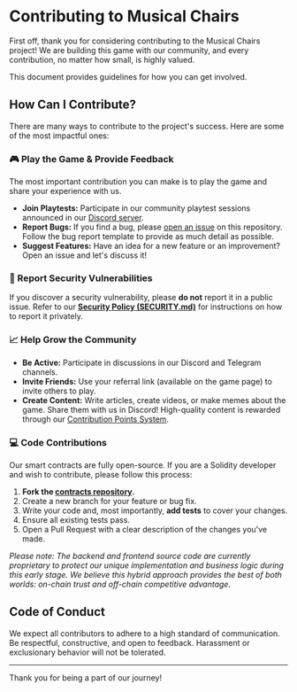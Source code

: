 # Contributing to Musical Chairs

First off, thank you for considering contributing to the Musical Chairs project! We are building this game with our community, and every contribution, no matter how small, is highly valued.

This document provides guidelines for how you can get involved.

## How Can I Contribute?

There are many ways to contribute to the project's success. Here are some of the most impactful ones:

### 🎮 Play the Game & Provide Feedback

The most important contribution you can make is to play the game and share your experience with us.

- **Join Playtests:** Participate in our community playtest sessions announced in our [Discord server](https://discord.gg/wnnJKjgfZW).
- **Report Bugs:** If you find a bug, please [open an issue](https://github.com/crow-004/musical-chairs-game/issues) on this repository. Follow the bug report template to provide as much detail as possible.
- **Suggest Features:** Have an idea for a new feature or an improvement? Open an issue and let's discuss it!

### 🐛 Report Security Vulnerabilities

If you discover a security vulnerability, please **do not** report it in a public issue. Refer to our [**Security Policy (SECURITY.md)**](SECURITY.md) for instructions on how to report it privately.

### 📈 Help Grow the Community

- **Be Active:** Participate in discussions in our Discord and Telegram channels.
- **Invite Friends:** Use your referral link (available on the game page) to invite others to play.
- **Create Content:** Write articles, create videos, or make memes about the game. Share them with us in Discord! High-quality content is rewarded through our [Contribution Points System](CONTRIBUTION_SYSTEM.md).

### 💻 Code Contributions

Our smart contracts are fully open-source. If you are a Solidity developer and wish to contribute, please follow this process:

1.  **Fork the [contracts repository](https://github.com/crow-004/musical-chairs-contracts).**
2.  Create a new branch for your feature or bug fix.
3.  Write your code and, most importantly, **add tests** to cover your changes.
4.  Ensure all existing tests pass.
5.  Open a Pull Request with a clear description of the changes you've made.

*Please note: The backend and frontend source code are currently proprietary to protect our unique implementation and business logic during this early stage. We believe this hybrid approach provides the best of both worlds: on-chain trust and off-chain competitive advantage.*

## Code of Conduct

We expect all contributors to adhere to a high standard of communication. Be respectful, constructive, and open to feedback. Harassment or exclusionary behavior will not be tolerated.

---

Thank you for being a part of our journey!
